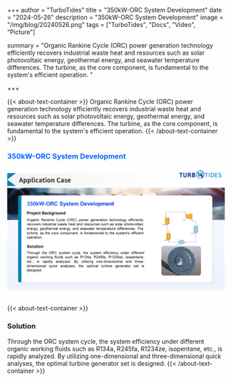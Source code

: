 +++
author = "TurboTides"
title = "350kW-ORC System Development"
date = "2024-05-26"
description = "350kW-ORC System Development"
image = "/img/blog/20240526.png"
tags = ["TurboTides", "Docs", "Video", "Picture"]

summary = "Organic Rankine Cycle (ORC) power generation technology efficiently recovers industrial waste heat and resources such as solar photovoltaic energy, geothermal energy, and seawater temperature differences. The turbine, as the core component, is fundamental to the system's efficient operation. <!--more-->"

+++

{{< about-text-container >}}
Organic Rankine Cycle (ORC) power generation technology efficiently recovers industrial waste heat and resources such as solar photovoltaic energy, geothermal energy, and seawater temperature differences. The turbine, as the core component, is fundamental to the system's efficient operation.
{{< /about-text-container >}}


<h3 style="color: #0066FF;">350kW-ORC System Development</h3>
<div style="display: flex; justify-content: center;">
    <img src="/img/blog/case picture/幻灯片8.PNG" alt="350kW-ORC System Development" style="margin-top: 0; margin-bottom: 1.4em; max-width: 100%;">
</div>


{{< about-text-container >}}
### Solution
Through the ORC system cycle, the system efficiency under different organic working fluids such as R134a, R245fa, R1234ze, isopentane, etc., is rapidly analyzed. By utilizing one-dimensional and three-dimensional quick analyses, the optimal turbine generator set is designed.
{{< /about-text-container >}}
